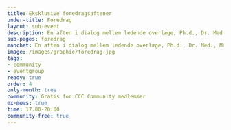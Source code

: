 ```yaml
---
title: Eksklusive foredragsaftener
under-title: Foredrag
layout: sub-event
description: En aften i dialog mellem ledende overlæge, Ph.d., Dr. Med., Morten Ziebell & filosof, Ph.d., seniorkonsulent i CCC, Kim Gørtz; Syntesemodellen set fra hjernens synspunkt med perspektiver på ledelse og samtale-praksis
sub-pages: foredrag
manchet: En aften i dialog mellem ledende overlæge, Ph.d., Dr. Med., Morten Ziebell & filosof, Ph.d., seniorkonsulent i CCC, Kim Gørtz
image: /images/graphic/foredrag.jpg
tags:
- community
- eventgroup
ready: true
order: 4
only-month: true
community: Gratis for CCC Community medlemmer
ex-moms: true
time: 17.00-20.00
community-free: true
---
```

